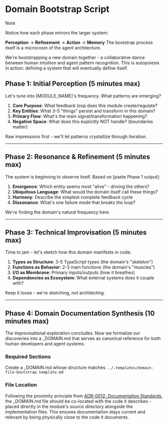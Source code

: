 # Domain Bootstrap Script

> [!NOTE]
> Notice how each phase mirrors the larger system:
>
> **Perception** → **Refinement** → **Action** → **Memory**
> The bootstrap process itself is a microcosm of the agent architecture.

We're bootstrapping a new domain together - a collaborative dance between human intuition and agent pattern recognition. This is autopoiesis in action: defining a system that will eventually define itself.

## Phase 1: Initial Perception (5 minutes max)

Let's tune into [MODULE_NAME]'s frequency. What patterns are emerging?

1. **Core Purpose**: What feedback loop does this module create/regulate?
2. **Key Entities**: What 3-5 "things" persist and transform in this domain?
3. **Primary Flow**: What's the main signal/transformation happening?
4. **Negative Space**: What does this explicitly NOT handle? (boundaries matter)

Raw impressions first - we'll let patterns crystallize through iteration.

---

## Phase 2: Resonance & Refinement (5 minutes max)

The system is beginning to observe itself. Based on [paste Phase 1 output]:

1. **Emergence**: Which entity seems most "alive" - driving the others?
2. **Ubiquitous Language**: What would the domain itself call these things?
3. **Harmony**: Describe the simplest complete feedback cycle
4. **Dissonance**: What's one failure mode that breaks the loop?

We're finding the domain's natural frequency here.

---

## Phase 3: Technical Improvisation (5 minutes max)

Time to jam - let's sketch how this domain manifests in code:

1. **Types as Structure**: 3-5 TypeScript types (the domain's "skeleton")
2. **Functions as Behavior**: 2-3 main functions (the domain's "muscles")
3. **I/O as Membrane**: Primary inputs/outputs (how it breathes)
4. **Dependencies as Ecosystem**: What external systems does it couple with?

Keep it loose - we're sketching, not architecting.

---

## Phase 4: Domain Documentation Synthesis (10 minutes max)

The improvisational exploration concludes. Now we formalize our discoveries into a _DOMAIN.md that serves as canonical reference for both human developers and agent systems.

### Required Sections

Create a _DOMAIN.md whose structure matches `../.templates/domain-file-bootstrap.template.md`

### File Location

Following the proximity principle from [ADR-0012: Documentation Standards](../../docs/adr/0012-documentation.md), the _DOMAIN.md file should be co-located with the code it describes - placed directly in the module's source directory alongside the implementation files. This ensures documentation stays current and relevant by being physically close to the code it documents.
